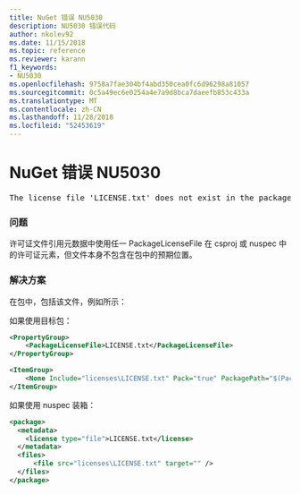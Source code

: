 ```yaml
---
title: NuGet 错误 NU5030
description: NU5030 错误代码
author: nkolev92
ms.date: 11/15/2018
ms.topic: reference
ms.reviewer: karann
f1_keywords:
- NU5030
ms.openlocfilehash: 9758a7fae304bf4abd350cea0fc6d96298a81057
ms.sourcegitcommit: 0c5a49ec6e0254a4e7a9d8bca7daeefb853c433a
ms.translationtype: MT
ms.contentlocale: zh-CN
ms.lasthandoff: 11/28/2018
ms.locfileid: "52453619"
---
```

# <a name="nuget-error-nu5030"></a>NuGet 错误 NU5030
<pre>The license file 'LICENSE.txt' does not exist in the package.</pre>

### <a name="issue"></a>问题

许可证文件引用元数据中使用任一 PackageLicenseFile 在 csproj 或 nuspec 中的许可证元素，但文件本身不包含在包中的预期位置。


### <a name="solution"></a>解决方案

在包中，包括该文件，例如所示：

如果使用目标包：
```xml
<PropertyGroup>
    <PackageLicenseFile>LICENSE.txt</PackageLicenseFile>
</PropertyGroup>

<ItemGroup>
    <None Include="licenses\LICENSE.txt" Pack="true" PackagePath="$(PackageLicenseFile)" />
</ItemGroup>
```

如果使用 nuspec 装箱：
```xml
<package>
  <metadata>
    <license type="file">LICENSE.txt</license>
  </metadata>
  <files>
      <file src="licenses\LICENSE.txt" target="" />
  </files>
</package>
```